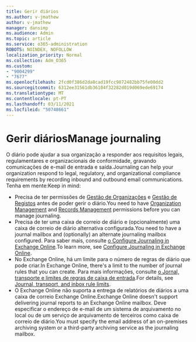 ```yaml
---
title: Gerir diários
ms.author: v-jmathew
author: v-jmathew
manager: dansimp
ms.audience: Admin
ms.topic: article
ms.service: o365-administration
ROBOTS: NOINDEX, NOFOLLOW
localization_priority: Normal
ms.collection: Adm_O365
ms.custom:
- "9004299"
- "7677"
ms.openlocfilehash: 2fcd0f386d2da8cad19fcc9872482bb75fe00dd2
ms.sourcegitcommit: 6312ee31561db36104f32282d019d069ede69174
ms.translationtype: MT
ms.contentlocale: pt-PT
ms.lasthandoff: 03/11/2021
ms.locfileid: "50748661"
---
```

# <a name="manage-journaling"></a><span data-ttu-id="81ed2-102">Gerir diários</span><span class="sxs-lookup"><span data-stu-id="81ed2-102">Manage journaling</span></span>

<span data-ttu-id="81ed2-103">O diário pode ajudar a sua organização a responder aos requisitos legais, regulamentares e organizacionais de conformidade, gravando comunicações de e-mail de entrada e saída.</span><span class="sxs-lookup"><span data-stu-id="81ed2-103">Journaling can help your organization respond to legal, regulatory, and organizational compliance requirements by recording inbound and outbound email communications.</span></span> <span data-ttu-id="81ed2-104">Tenha em mente:</span><span class="sxs-lookup"><span data-stu-id="81ed2-104">Keep in mind:</span></span>

* <span data-ttu-id="81ed2-105">Precisa de ter permissões de [Gestão de Organizações](https://go.microsoft.com/fwlink/?linkid=2115259) e [Gestão de Registos](https://go.microsoft.com/fwlink/?linkid=2115469) antes de poder gerir o diário.</span><span class="sxs-lookup"><span data-stu-id="81ed2-105">You need to have [Organization Management](https://go.microsoft.com/fwlink/?linkid=2115259) and [Records Management](https://go.microsoft.com/fwlink/?linkid=2115469) permissions before you can manage journaling.</span></span>
* <span data-ttu-id="81ed2-106">Precisa de ter uma caixa de correio de diário e (opcionalmente) uma caixa de correio de diário alternativa configurada.</span><span class="sxs-lookup"><span data-stu-id="81ed2-106">You need to have a journal mailbox and (optionally) an alternate journaling mailbox configured.</span></span> <span data-ttu-id="81ed2-107">Para saber mais, consulte [o Configure Journaling in Exchange Online](https://go.microsoft.com/fwlink/?linkid=2115260).</span><span class="sxs-lookup"><span data-stu-id="81ed2-107">To learn more, see [Configure Journaling in Exchange Online](https://go.microsoft.com/fwlink/?linkid=2115260).</span></span>
* <span data-ttu-id="81ed2-108">No Exchange Online, há um limite para o número de regras de diário que pode criar.</span><span class="sxs-lookup"><span data-stu-id="81ed2-108">In Exchange Online, there's a limit to the number of journal rules that you can create.</span></span> <span data-ttu-id="81ed2-109">Para mais informações, consulte [o Jornal, transporte e limites de regras de caixa de entrada](https://go.microsoft.com/fwlink/?linkid=2115261).</span><span class="sxs-lookup"><span data-stu-id="81ed2-109">For details, see [Journal, transport, and inbox rule limits](https://go.microsoft.com/fwlink/?linkid=2115261).</span></span>
* <span data-ttu-id="81ed2-110">O Exchange Online não suporta a entrega de relatórios de diários a uma caixa de correio Exchange Online.</span><span class="sxs-lookup"><span data-stu-id="81ed2-110">Exchange Online doesn't support delivering journal reports to an Exchange Online mailbox.</span></span> <span data-ttu-id="81ed2-111">Deve especificar o endereço de e-mail de um sistema de arquivamento no local ou de um serviço de arquivamento de terceiros como caixa de correio de diário.</span><span class="sxs-lookup"><span data-stu-id="81ed2-111">You must specify the email address of an on-premises archiving system or a third-party archiving service as the journaling mailbox.</span></span>
